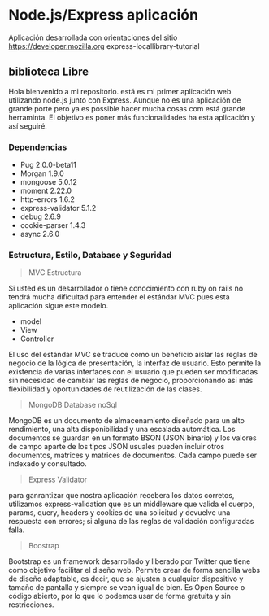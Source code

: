 # Node.js/Express aplicación
Aplicación desarrollada con orientaciones del sitio https://developer.mozilla.org
express-locallibrary-tutorial

## biblioteca Libre
Hola bienvenido a mi repositorio. está es mi primer aplicación web utilizando node.js junto con Express. Aunque no es una aplicación de grande porte pero ya es possible hacer mucha cosas com está grande herraminta. El objetivo es poner más funcionalidades ha esta aplicación y así seguiré.

### Dependencias

- Pug 2.0.0-beta11
- Morgan 1.9.0
- mongoose 5.0.12
- moment 2.22.0
- http-errors 1.6.2
- express-validator 5.1.2
- debug 2.6.9
- cookie-parser 1.4.3
- async 2.6.0  

### Estructura, Estilo, Database y Seguridad

> MVC Estructura

Si usted es un desarrollador o tiene conocimiento con ruby on rails no tendrá mucha dificultad para entender el estándar MVC pues esta aplicación sigue este modelo.
- model
- View
- Controller

El uso del estándar MVC se traduce como un beneficio aislar las reglas de negocio de la lógica de presentación, la interfaz de usuario. Esto permite la existencia de varias interfaces con el usuario que pueden ser modificadas sin necesidad de cambiar las reglas de negocio, proporcionando así más flexibilidad y oportunidades de reutilización de las clases.

> MongoDB Database noSql

MongoDB es un documento de almacenamiento diseñado para un alto rendimiento, una alta disponibilidad y una escalada automática. Los documentos se guardan en un formato BSON (JSON binario) y los valores de campo aparte de los tipos JSON usuales pueden incluir otros documentos, matrices y matrices de documentos. Cada campo puede ser indexado y consultado.

> Express Validator

para ganrantizar que nostra aplicación recebera los datos corretos, utilizamos
express-validation que es un middleware que valida el cuerpo, params, query, headers y cookies de una solicitud y devuelve una respuesta con errores; si alguna de las reglas de validación configuradas falla.

> Boostrap

Bootstrap es un framework desarrollado y liberado por Twitter que tiene como objetivo facilitar el diseño web. Permite crear de forma sencilla webs de diseño adaptable, es decir, que se ajusten a cualquier dispositivo y tamaño de pantalla y siempre se vean igual de bien. Es Open Source o código abierto, por lo que lo podemos usar de forma gratuita y sin restricciones.
